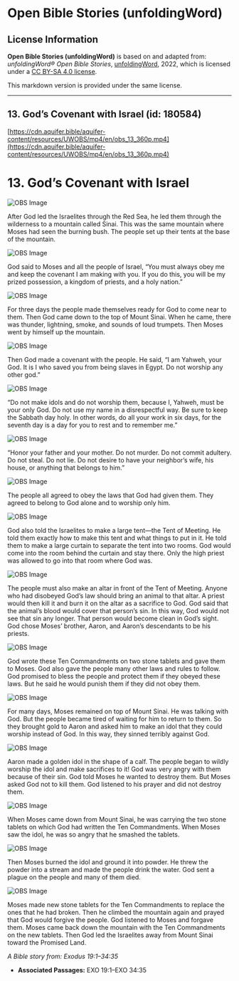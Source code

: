 # Open Bible Stories (unfoldingWord)

## License Information

**Open Bible Stories (unfoldingWord)** is based on and adapted from: _unfoldingWord® Open Bible Stories_, [unfoldingWord](https://unfoldingword.org/utw), 2022, which is licensed under a [CC BY-SA 4.0 license](https://creativecommons.org/licenses/by-sa/4.0/legalcode.en).

This markdown version is provided under the same license.



--------------------------------

## 13. God’s Covenant with Israel (id: 180584)

[https://cdn.aquifer.bible/aquifer-content/resources/UWOBS/mp4/en/obs_13_360p.mp4](https://cdn.aquifer.bible/aquifer-content/resources/UWOBS/mp4/en/obs_13_360p.mp4)

13\. God’s Covenant with Israel
===============================

![OBS Image](https://cdn.aquifer.bible/aquifer-content/resources/UWOBS/jpg/360px/obs-en-13-01.jpg)

After God led the Israelites through the Red Sea, he led them through the wilderness to a mountain called Sinai. This was the same mountain where Moses had seen the burning bush. The people set up their tents at the base of the mountain.

![OBS Image](https://cdn.aquifer.bible/aquifer-content/resources/UWOBS/jpg/360px/obs-en-13-02.jpg)

God said to Moses and all the people of Israel, “You must always obey me and keep the covenant I am making with you. If you do this, you will be my prized possession, a kingdom of priests, and a holy nation.”

![OBS Image](https://cdn.aquifer.bible/aquifer-content/resources/UWOBS/jpg/360px/obs-en-13-03.jpg)

For three days the people made themselves ready for God to come near to them. Then God came down to the top of Mount Sinai. When he came, there was thunder, lightning, smoke, and sounds of loud trumpets. Then Moses went by himself up the mountain.

![OBS Image](https://cdn.aquifer.bible/aquifer-content/resources/UWOBS/jpg/360px/obs-en-13-04.jpg)

Then God made a covenant with the people. He said, “I am Yahweh, your God. It is I who saved you from being slaves in Egypt. Do not worship any other god.”

![OBS Image](https://cdn.aquifer.bible/aquifer-content/resources/UWOBS/jpg/360px/obs-en-13-05.jpg)

“Do not make idols and do not worship them, because I, Yahweh, must be your only God. Do not use my name in a disrespectful way. Be sure to keep the Sabbath day holy. In other words, do all your work in six days, for the seventh day is a day for you to rest and to remember me.”

![OBS Image](https://cdn.aquifer.bible/aquifer-content/resources/UWOBS/jpg/360px/obs-en-13-06.jpg)

“Honor your father and your mother. Do not murder. Do not commit adultery. Do not steal. Do not lie. Do not desire to have your neighbor’s wife, his house, or anything that belongs to him.”

![OBS Image](https://cdn.aquifer.bible/aquifer-content/resources/UWOBS/jpg/360px/obs-en-13-07.jpg)

The people all agreed to obey the laws that God had given them. They agreed to belong to God alone and to worship only him.

![OBS Image](https://cdn.aquifer.bible/aquifer-content/resources/UWOBS/jpg/360px/obs-en-13-08.jpg)

God also told the Israelites to make a large tent—the Tent of Meeting. He told them exactly how to make this tent and what things to put in it. He told them to make a large curtain to separate the tent into two rooms. God would come into the room behind the curtain and stay there. Only the high priest was allowed to go into that room where God was.

![OBS Image](https://cdn.aquifer.bible/aquifer-content/resources/UWOBS/jpg/360px/obs-en-13-09.jpg)

The people must also make an altar in front of the Tent of Meeting. Anyone who had disobeyed God’s law should bring an animal to that altar. A priest would then kill it and burn it on the altar as a sacrifice to God. God said that the animal’s blood would cover that person’s sin. In this way, God would not see that sin any longer. That person would become clean in God’s sight. God chose Moses’ brother, Aaron, and Aaron’s descendants to be his priests.

![OBS Image](https://cdn.aquifer.bible/aquifer-content/resources/UWOBS/jpg/360px/obs-en-13-10.jpg)

God wrote these Ten Commandments on two stone tablets and gave them to Moses. God also gave the people many other laws and rules to follow. God promised to bless the people and protect them if they obeyed these laws. But he said he would punish them if they did not obey them.

![OBS Image](https://cdn.aquifer.bible/aquifer-content/resources/UWOBS/jpg/360px/obs-en-13-11.jpg)

For many days, Moses remained on top of Mount Sinai. He was talking with God. But the people became tired of waiting for him to return to them. So they brought gold to Aaron and asked him to make an idol that they could worship instead of God. In this way, they sinned terribly against God.

![OBS Image](https://cdn.aquifer.bible/aquifer-content/resources/UWOBS/jpg/360px/obs-en-13-12.jpg)

Aaron made a golden idol in the shape of a calf. The people began to wildly worship the idol and make sacrifices to it! God was very angry with them because of their sin. God told Moses he wanted to destroy them. But Moses asked God not to kill them. God listened to his prayer and did not destroy them.

![OBS Image](https://cdn.aquifer.bible/aquifer-content/resources/UWOBS/jpg/360px/obs-en-13-13.jpg)

When Moses came down from Mount Sinai, he was carrying the two stone tablets on which God had written the Ten Commandments. When Moses saw the idol, he was so angry that he smashed the tablets.

![OBS Image](https://cdn.aquifer.bible/aquifer-content/resources/UWOBS/jpg/360px/obs-en-13-14.jpg)

Then Moses burned the idol and ground it into powder. He threw the powder into a stream and made the people drink the water. God sent a plague on the people and many of them died.

![OBS Image](https://cdn.aquifer.bible/aquifer-content/resources/UWOBS/jpg/360px/obs-en-13-15.jpg)

Moses made new stone tablets for the Ten Commandments to replace the ones that he had broken. Then he climbed the mountain again and prayed that God would forgive the people. God listened to Moses and forgave them. Moses came back down the mountain with the Ten Commandments on the new tablets. Then God led the Israelites away from Mount Sinai toward the Promised Land.

*A Bible story from: Exodus 19:1–34:35*

* **Associated Passages:** EXO 19:1–EXO 34:35

